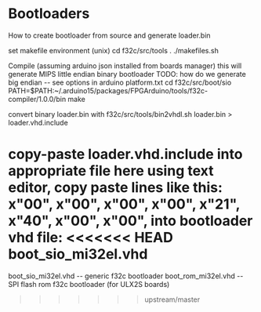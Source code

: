 # Bootloaders

How to create bootloader from source and generate loader.bin

set makefile environment (unix)
cd f32c/src/tools
. ./makefiles.sh

Compile (assuming arduino json installed from boards manager)
this will generate MIPS little endian binary bootloader
TODO: how do we generate big endian -- see options in arduino platform.txt
cd f32c/src/boot/sio
PATH=$PATH:~/.arduino15/packages/FPGArduino/tools/f32c-compiler/1.0.0/bin make

convert binary loader.bin with
f32c/src/tools/bin2vhdl.sh loader.bin > loader.vhd.include

copy-paste loader.vhd.include into appropriate file here
using text editor, copy paste lines like this:
x"00", x"00", x"00", x"00", x"21", x"40", x"00", x"00",
into bootloader vhd file:
<<<<<<< HEAD
boot_sio_mi32el.vhd
=======
boot_sio_mi32el.vhd -- generic f32c bootloader
boot_rom_mi32el.vhd -- SPI flash rom f32c bootloader (for ULX2S boards)
>>>>>>> upstream/master
